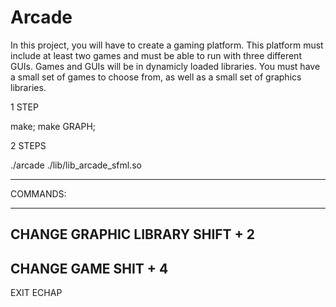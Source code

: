 # Arcade
In this project, you will have to create a gaming platform. This platform must include at least two games and must be able to run with three different GUIs. Games and GUIs will be in dynamicly loaded libraries. You must have a small set of games to choose from, as well as a small set of graphics libraries.

1 STEP

make;
make GRAPH;

2 STEPS

./arcade ./lib/lib_arcade_sfml.so

------------------------------------------

COMMANDS:


-----
CHANGE GRAPHIC LIBRARY
SHIFT + 2
-----
CHANGE GAME
SHIT + 4
-----
EXIT
ECHAP
